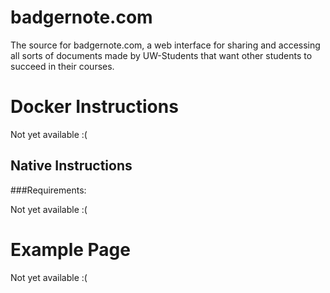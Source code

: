 # badgernote.com

The source for badgernote.com, a web interface for sharing and accessing all sorts of documents made by UW-Students that want other students to succeed in their courses.

# Docker Instructions

Not yet available :(

## Native Instructions

###Requirements:

Not yet available :(

# Example Page

Not yet available :(

